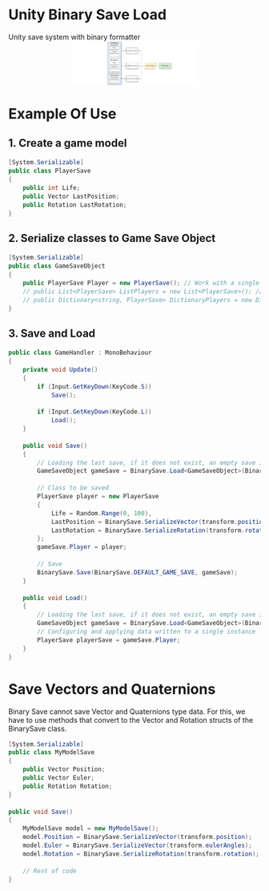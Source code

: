 # Unity Binary Save Load
 Unity save system with binary formatter
 <img src="./pipeline_binary_save.jpg" style="display:block;   margin-left: auto; margin-right: auto; width: 50%;"/>

# Example Of Use

## 1. Create a game model
```c#
[System.Serializable]
public class PlayerSave
{
    public int Life;
    public Vector LastPosition;
    public Rotation LastRotation;
}
```
## 2. Serialize classes to Game Save Object
```c#
[System.Serializable]
public class GameSaveObject 
{
    public PlayerSave Player = new PlayerSave(); // Work with a single class
    // public List<PlayerSave> ListPlayers = new List<PlayerSave>(); // Work with Lists
    // public Dictionary<string, PlayerSave> DictionaryPlayers = new Dictionary<string, PlayerSave>(); // Work with Dictionaries
}
```
## 3. Save and Load
```c#
public class GameHandler : MonoBehaviour
{
    private void Update()
    {
        if (Input.GetKeyDown(KeyCode.S))
            Save();
        
        if (Input.GetKeyDown(KeyCode.L))
            Load();
    }

    public void Save()
    {
        // Loading the last save, if it does not exist, an empty save is created by default
        GameSaveObject gameSave = BinarySave.Load<GameSaveObject>(BinarySave.DEFAULT_GAME_SAVE);

        // Class to be saved
        PlayerSave player = new PlayerSave
        {
            Life = Random.Range(0, 100),
            LastPosition = BinarySave.SerializeVector(transform.position),
            LastRotation = BinarySave.SerializeRotation(transform.rotation)
        };
        gameSave.Player = player;

        // Save
        BinarySave.Save(BinarySave.DEFAULT_GAME_SAVE, gameSave);
    }

    public void Load()
    {
        // Loading the last save, if it does not exist, an empty save is created by default
        GameSaveObject gameSave = BinarySave.Load<GameSaveObject>(BinarySave.DEFAULT_GAME_SAVE);
        // Configuring and applying data written to a single instance
        PlayerSave playerSave = gameSave.Player;
    }
}
```
# Save Vectors and Quaternions
Binary Save cannot save Vector and Quaternions type data. For this, we have to use methods that convert to the Vector and Rotation structs of the BinarySave class.

```c#
[System.Serializable]
public class MyModelSave
{
    public Vector Position;
    public Vector Euler;
    public Rotation Rotation;
}

public void Save()
{
    MyModelSave model = new MyModelSave();
    model.Position = BinarySave.SerializeVector(transform.position);
    model.Euler = BinarySave.SerializeVector(transform.eulerAngles);
    model.Rotation = BinarySave.SerializeRotation(transform.rotation);

    // Rest of code
}
```